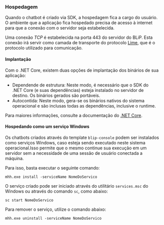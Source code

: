 ### Hospedagem

Quando o chatbot é criado via SDK, a hospedagem fica a cargo do usuário. O ambiente que a aplicação fica hospedado precisa de acesso à internet para que a conexão com o servidor seja estabelecida.

Uma conexão *TCP* é estabelecida na porta 443 do servidor do BLiP. Esta conexão irá servir como camada de transporte do protocolo [Lime](http://limeprotocol.org/), que é o protocolo utilizado para comunicação.

#### Implantação

Com o .NET Core, existem duas opções de implantação dos binários de sua aplicação:

- Dependende de estrutura: Neste modo, é necessário que o SDK do .NET Core (e suas dependências) esteja instalado no servidor de destino. Os binários gerados são portáveis.
- Autocontida: Neste modo, gera-se os binários nativos do sistema operacional e são inclusas todas as dependências, inclusive o runtime. 

Para maiores informações, consulte a documentação do [.NET Core](https://docs.microsoft.com/pt-br/dotnet/core/deploying/).

#### Hospedando como um serviço Windows

Os chatbots criados através do template `blip-console` podem ser instalados como serviços Windows, caso esteja sendo executado neste sistema operacional.Isso permite que o mesmo continue sua execução em um servidor sem a necessidade de uma sessão de usuário conectada a máquina.

Para isso, basta executar o seguinte comando:
```
mhh.exe install -serviceName NomeDoServico
```

O serviço criado pode ser iniciado através do utilitário `services.msc` do Windows ou através do comando `sc`, como abaixo:
```
sc start NomeDoServico
```

Para remover o serviço, utilize o comando abaixo:
```
mhh.exe uninstall -serviceName NomeDoServico
```

